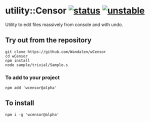 
# utility::Censor  [![status](https://github.com/Wandalen/wCensor/actions/workflows/StandardPublish.yml/badge.svg)](https://github.com/Wandalen/wCensor/actions/workflows/StandardPublish.yml) [![unstable](https://img.shields.io/badge/stability-unstable-yellow.svg)](https://github.com/emersion/stability-badges#unstable)

Utility to edit files massively from console and with undo.

## Try out from the repository
```
git clone https://github.com/Wandalen/wCensor
cd wCensor
npm install
node sample/trivial/Sample.s
```

### To add to your project
```
npm add 'wcensor@alpha'
```


## To install
```
npm i -g 'wcensor@alpha'
```
